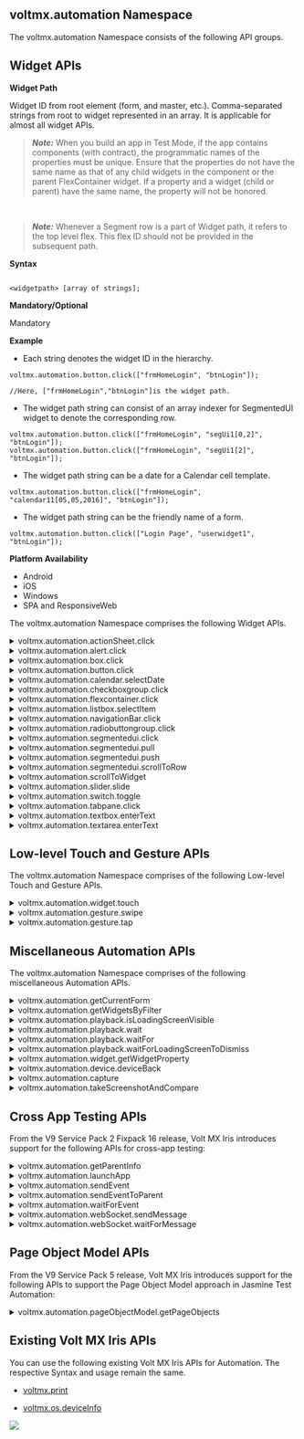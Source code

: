                              


## <a id="voltmxautomation-namespace"></a> voltmx.automation Namespace


The voltmx.automation Namespace consists of the following API groups.

Widget APIs
-----------

**Widget Path**

Widget ID from root element (form, and master, etc.). Comma-separated strings from root to widget represented in an array. It is applicable for almost all widget APIs.

> **_Note:_** When you build an app in Test Mode, if the app contains components (with contract), the programmatic names of the properties must be unique. Ensure that the properties do not have the same name as that of any child widgets in the component or the parent FlexContainer widget. If a property and a widget (child or parent) have the same name, the property will not be honored. 

<br>

> **_Note:_** Whenever a Segment row is a part of Widget path, it refers to the top level flex. This flex ID should not be provided in the subsequent path.

<b>Syntax</b>

```

<widgetpath> [array of strings];
```

<b>Mandatory/Optional</b>

Mandatory

<b>Example</b>

*   Each string denotes the widget ID in the hierarchy.
    

```
voltmx.automation.button.click(["frmHomeLogin", "btnLogin"]);

//Here, ["frmHomeLogin","btnLogin"]is the widget path.

```

*   The widget path string can consist of an array indexer for SegmentedUI widget to denote the corresponding row.
    

```
voltmx.automation.button.click(["frmHomeLogin", "segUi1[0,2]", "btnLogin"]);
voltmx.automation.button.click(["frmHomeLogin", "segUi1[2]", "btnLogin"]);
```

*   The widget path string can be a date for a Calendar cell template.

```
voltmx.automation.button.click(["frmHomeLogin", "calendar11[05,05,2016]", "btnLogin"]);
```

*   The widget path string can be the friendly name of a form.

```
voltmx.automation.button.click(["Login Page", "userwidget1", "btnLogin"]);
```

<b>Platform Availability</b>

*   Android
*   iOS
*   Windows
*   SPA and ResponsiveWeb

The voltmx.automation Namespace comprises the following Widget APIs.

<details close markdown="block"><summary>voltmx.automation.actionSheet.click</summary> 

* * *

Triggers the click event on the provided action item, if it is visible. If the action item is not available, this API returns the No matching actionItem found message.

<b>Syntax</b>

```

voltmx.automation.actionSheet.click("actionItemTitle");
```

<b>Input Parameters</b>

  
| Parameters | Description |
| --- | --- |
| actionItemTitle [string] [Mandatory] | The name of the actionSheet item.|

 

<b>Example</b>

```
voltmx.automation.actionSheet.click("actionItemTitle");
```

<b>Return Values</b>

None

<b>Remarks</b>

Support for the record and playback features for this API is available from the V9 Service Pack 2 Fixpack 16 version of Volt MX Iris.

<b>Platform Availability</b>

*   iOS


* * *
</details>
<details close markdown="block"><summary>voltmx.automation.alert.click</summary> 

* * *

Clicks the provided button, if visible, for the Alert. If multiple alerts are simultaneously shown, this API clicks the most recent alert displayed on the screen.

<b>Syntax</b>

```

voltmx.automation.alert.click(<buttonIndex>);
```

<b>Input Parameters</b>

  
| Parameters | Description |
| --- | --- |
| buttonIndex \[0 or 1\] \[Optional\] | Alert widget supports two buttons. This APIs triggers the click on the YES label if the index is 0, and it triggers the click on the NO label if the index is 1. If the [alert type](voltmx.ui_functions_alert.md#alertType) is **information**, this API triggers the click on the OK label if the index is 0. If you do not pass any buttonIndex, the API triggers the click on the NO label for confirmation alerts and the OK label for information alerts. |

 

<b>Example</b>

```
voltmx.automation.alert.click(0);
```

<b>Return Values</b>

None

<b>Platform Availability</b>

*   Android
*   iOS
*   Windows

<b>Remarks</b>

While using Jasmine Test Automation on the Adaptive Web or Responsive Web platforms, you can use the [spyon](https://jasmine.github.io/api/3.1/global.md#spyOn) API that is provided by Jasmine to gain more control over the alerts.

For Example, you can use the `var spy = spyOn(window, '<method>').and.returnValue(<value>);` code snippet to always return the value that you specify.

The value of <method> and <value >depend on the [type of alert](voltmx.ui_functions_alert.md#alertType).  

*   For **information** and **error** alerts, replace `<method>` with `alert`, and replace the `<value>` parameter with `true`.  
    
*   For **confirmation** alerts, replace `<method>` with `confirm`, and replace the `<value>` parameter with either `true` or `false`.

<b>Example</b>

> ```
if("testcase", async
>     function() {
>         var spy = spyOn(window, 'confirm').and.returnValue(true);
>         voltmx.automation.button.click(["Form", "btn"]);
>         expect(spy).toBe(true);
>     });
> ```

* * *

</details>
<details close markdown="block"><summary>voltmx.automation.box.click</summary>

* * *

Triggers the Box click event on the specified widget, if it is visible and enabled.

<b>Syntax</b>

```

voltmx.automation.box.click (<widgetpath>);
```

<b>Input Parameters</b>

  
| Parameters | Description |
| --- | --- |
| widgetpath \[array of strings\] \[Mandatory\] | Widget ID from root element (form, and master, etc.). Comma-separated strings from root to widget represented in an array. |

 

<b>Example</b>

```
voltmx.automation.box.click(["frmHomeLogin","boxId"]);
```

<b>Return Values</b>

None

<b>Platform Availability</b>

*   Android
*   iOS
*   Windows
*   SPA and Responsive Web

* * *

</details>
<details close markdown="block"><summary>voltmx.automation.button.click</summary>

* * *

Triggers the Button click event on the specified widget, if it is visible and enabled.

<b>Syntax</b>

```

voltmx.automation.button.click (<widgetpath>);
```

<b>Input Parameters</b>

  
| Parameters | Description |
| --- | --- |
| widgetpath \[array of strings\] \[Mandatory\] | Widget ID from root element (form, and master, etc.). Comma-separated strings from root to widget represented in an array. |

 

<b>Example</b>

```

voltmx.automation.button.click(["frmHomeLogin","btnLogin"]);
voltmx.automation.button.click(["frmHomeLogin","segUi1[0,2]", "btnLogin"]);
voltmx.automation.button.click(["frmHomeLogin","segUi1[2]", "btnLogin"]);
```

<b>Return Values</b>

None

<b>Platform Availability</b>

*   Android
*   iOS
*   Windows
*   SPA and ResponsiveWeb

* * *

</details>
<details close markdown="block"><summary>voltmx.automation.calendar.selectDate</summary>

* * *

Triggers the Calendar click event on the specified widget, if it is visible and enabled.

> **_Note:_** Supported view type is pop-up grid

<b>Syntax</b>

```

voltmx.automation.calendar.selectDate (<widgetpath>, <newDate>);
```

<b>Input Parameters</b>

  
| Parameters | Description |
| --- | --- |
| widgetpath \[array of strings\] \[Mandatory\] | Widget ID from root element (form, and master, etc.). Comma-separated strings from root to widget represented in an array. |
| newDate \[array\] \[Mandatory\] | Array representation of a date in mm/dd/yyyy format as \[mm, dd, yyyy\] co-ordinate. This format is irrespective of the calendar format. |

 

<b>Example</b>

```

voltmx.automation.calendar.selectDate(["frmHomeLogin","calenderId"], [12,15,2017]);
```

<b>Return Values</b>

None

> **_Note:_** Automation is supported only for the Calendar default view.

<b>Platform Availability</b>

*   Android
*   iOS
*   Windows
*   SPA and ResponsiveWeb

* * *

</details>
<details close markdown="block"><summary>voltmx.automation.checkboxgroup.click</summary>

* * *

Triggers the CheckBoxGroup click event on the specified widget, if it is visible and enabled.

<b>Syntax</b>

```

voltmx.automation.checkboxgroup.click (<widgetpath>, <chkBoxKey>);
```

<b>Input Parameters</b>

  
| Parameters | Description |
| --- | --- |
| widgetpath \[array of strings\] \[Mandatory\] | Widget ID from root element (form, and master, etc.). Comma-separated strings from root to widget represented in an array. |
| chkBoxKey \[array/integer\] \[Mandatory\] | CheckBoxGroup item that is to be clicked. > **_Note:_** The value of the chkBoxKey must be an Integer for the Table viewType. For all other viewTypes, the value of the chkBoxKey must be an array. |

 

<b>Example</b>

```

voltmx.automation.checkboxgroup.click(["frmHomeLogin","checkboxgroupId"], "checkBoxKey");
```

<b>Return Values</b>

None

<b>Platform Availability</b>

*   Android
*   iOS
*   Windows
*   SPA and ResponsiveWeb

* * *

</details>
<details close markdown="block"><summary>voltmx.automation.flexcontainer.click</summary>

* * *

Triggers the FlexContainer click event on the specified widget, if it is visible and enabled.

<b>Syntax</b>

```

voltmx.automation.flexcontainer.click (<widgetpath>);
```


<b>Input Parameters</b>

  
| Parameters | Description |
| --- | --- |
| widgetpath \[array of strings\] \[Mandatory\] | Widget ID from root element (form, and master, etc.). Comma-separated strings from root to widget represented in an array. |

 

<b>Example</b>

```
voltmx.automation.flexcontainer.click(["frmHomeLogin","flexContainerId"]);
```

<b>Return Values</b>

None

<b>Platform Availability</b>

*   Android
*   iOS
*   Windows
*   SPA and ResponsiveWeb

* * *

</details>
<details close markdown="block"><summary>voltmx.automation.listbox.selectItem</summary>

* * *

Triggers the ListBox click event on the specified widget, if it is visible and enabled.

<b>Syntax</b>

```

voltmx.automation.listbox.selectItem(<widgetpath>, <key>);
```

<b>Input Parameters</b>

  
| Parameters | Description |
| --- | --- |
| widgetpath \[array of strings\] \[Mandatory\] | Widget ID from root element (form, and master, etc.). Comma-separated strings from root to widget represented in an array. |
| key \[string/integer\] \[Mandatory\] | Indicates the key in the ListBox for which item is to be clicked. > **_Note:_** The value of the key must be an Integer for the Table viewType. For all other viewTypes, the value of the key must be a string. |

 

<b>Return Values</b>

None

<b>Example</b>

```

voltmx.automation.listbox.selectItem(["frmHomeLogin","listbox"], "key1");

```

<b>Platform Availability</b>

*   Android
*   iOS
*   Windows
*   SPA and ResponsiveWeb

* * *

</details>
<details close markdown="block"><summary>voltmx.automation.navigationBar.click</summary>

* * *

Triggers the click event on the barButton item of the navigation bar, if it is visible and enabled.

<b>Syntax</b>

```

voltmx.automation.navigationBar.click("barButtonId");
```

<b>Input Parameters</b>

  
| Parameters | Description |
| --- | --- |
| barButtonId [string] [Mandatory] | The ID of the BarButtonItem.|


<b>Return Values</b>

None

<b>Example</b>

```

voltmx.automation.navigationBar.click("barButtonId");

```

<b>Remarks</b>

Support for the record and playback features for this API is available from the V9 Service Pack 2 Fixpack 16 version of Volt MX Iris.

<b>Platform Availability</b>

*   iOS

* * *

</details>
<details close markdown="block"><summary>voltmx.automation.radiobuttongroup.click</summary>

* * *

Triggers the RadioButtonGroup click event on the specified widget, if it is visible and enabled.

<b>Syntax</b>

```

voltmx.automation.radiobuttongroup.click(<widgetpath>, <key>);
```

<b>Input Parameters</b>

  
| Parameters | Description |
| --- | --- |
| widgetpath \[array of strings\] \[Mandatory\] | Widget ID from root element (form, and master, etc.). Comma-separated strings from root to widget represented in an array. |
| key \[string/integer\] \[Mandatory\] | Radiobutton key that needs to be clicked. > **_Note:_** The value of the key must be an Integer for the Table viewType. For all other viewTypes, the value of the key must be a string. |

 

<b>Example</b>

```
voltmx.automation.radiobuttongroup.click(["frmHomeLogin","rdBtnId"], "rdBtnkey");
```

<b>Return Values</b>

None

<b>Platform Availability</b>

*   Android
*   iOS
*   Windows
*   SPA and ResponsiveWeb

* * *

</details>
<details close markdown="block"><summary>voltmx.automation.segmentedui.click</summary>

* * *

Triggers the SegmentedUI click event on the specified widget, if it is visible and enabled.

<b>Syntax</b>

```

voltmx.automation.segmentedui.click(<widgetpath>);
```

<b>Input Parameters</b>

  
| Parameters | Description |
| --- | --- |
| widgetpath \[array of strings\] \[Mandatory\] | Widget ID from root element (form, and master, etc.). Comma-separated strings from root to widget represented in an array. |

 

<b>Example</b>

```
voltmx.automation.segmentedui.click(["frmHomeLogin","segmentedUIId[0,2]"]);
```

<b>Return Values</b>

None

> **_Note:_** Automation is supported only for the Segment table view.

<b>Platform Availability</b>

*   Android
*   iOS
*   Windows
*   SPA and ResponsiveWeb

* * *

</details>
<details close markdown="block"><summary>voltmx.automation.segmentedui.pull</summary>

* * *

Triggers the onPull event on the SegmentedUI, if it is set.

<b>Syntax</b>

```

voltmx.automation.segmentedui.pull(<widgetpath>);
```

<b>Input Parameters</b>

  
| Parameters | Description |
| --- | --- |
| widgetpath \[array of strings\] \[Mandatory\] | Widget ID from root element (form, and master, etc.). Comma-separated strings from root to widget represented in an array. |

<b>Example</b>

```
voltmx.automation.segmentedui.pull(["frmHomeLogin","segmentedUIId"]);

```

<b>Return Values</b>

None

> **_Note:_** Automation is supported only for the Segment table view.

<b>Platform Availability</b>

*   Android
*   iOS
*   ResponsiveWeb

* * *

</details>
<details close markdown="block"><summary>voltmx.automation.segmentedui.push</summary>

* * *

Triggers the onPush event on the SegmentedUI, if it is set.

<b>Syntax</b>

```

voltmx.automation.segmentedui.push(<widgetpath>);
```

<b>Input Parameters</b>

  
| Parameters | Description |
| --- | --- |
| widgetpath \[array of strings\] \[Mandatory\] | Widget ID from root element (form, and master, etc.). Comma-separated strings from root to widget represented in an array. |

<b>Example</b>

```
voltmx.automation.segmentedui.push(["frmHomeLogin"," segmentedUIId "]);
```

<b>Return Values</b>

None

> **_Note:_** Automation is supported only for the Segment table view.

<b>Platform Availability</b>

*   Android
*   iOS
*   ResponsiveWeb

* * *

</details>
<details close markdown="block"><summary>voltmx.automation.segmentedui.scrollToRow</summary>

* * *

Triggers the segment to scroll to the row specified by the index of the specified widget, if it is visible and enabled.

<b>Syntax</b>

```

voltmx.automation.segmentedui.scrollToRow(<widgetpath>);
```

<b>Input Parameters</b>

  
| Parameters | Description |
| --- | --- |
| widgetpath \[array of strings\] \[Mandatory\] | Widget ID from root element (form, and master, etc.). Comma-separated strings from root to widget represented in an array. |

 

<b>Example</b>

```
voltmx.automation.segmentedui.scrollToRow(["frmHomeLogin"," segmentedUIId[12]"]);
voltmx.automation.segmentedui.scrollToRow(["frmHomeLogin"," segmentedUIId[1,3]"]);

```

<b>Return Values</b>

None

> **_Note:_** Automation is supported only for the Segment table view.

Remarks

The voltmx.automation.segmentedui.scrollToRow API does not work on the section header of the Segment.

<b>Platform Availability</b>

*   Android
*   iOS
*   Windows
*   SPA and ResponsiveWeb

* * *

</details>
<details close markdown="block"><summary>voltmx.automation.scrollToWidget</summary>

* * *

Scrolls to ensure that the widget appears in view. It is an awaitable API.

<b>Syntax</b>

```

voltmx.automation.scrollToWidget(<widgetpath>);
```

<b>Input Parameters</b>

  
| Parameter | Description |
| --- | --- |
| widgetpath \[array of strings\] \[Mandatory\] | Widget ID from root element (form, and master, etc.). Comma-separated strings from root to widget represented in an array. |

 

<b>Example</b>

```
await voltmx.automation.scrollToWidget(["frmHomeLogin","btnLogin"]);

```

<b>Return Values</b>

None

> **_Note:_** If segment is a part of widgetpath, then it scrolls only to the segment.

<b>Platform Availability</b>

*   Android
*   iOS
*   Windows
*   SPA and ResponsiveWeb

* * *

</details>
<details close markdown="block"><summary>voltmx.automation.slider.slide</summary>

* * *

Triggers the Slider slide event on the specified widget, if it is visible and enabled.

<b>Syntax</b>

```

voltmx.automation.slider.slide(<widgetpath>, <newValue>);
```

<b>Input Parameters</b>

  
| Parameters | Description |
| --- | --- |
| widgetpath \[array of strings\] \[Mandatory\] | Widget ID from root element (form, and master, etc.). Comma-separated strings from root to widget represented in an array. |
| newValue \[number\] \[Mandatory\] | New slider value within a minimum and maximum range. |

 

<b>Example</b>

```
voltmx.automation.slider.slide(["frmHomeLogin","sliderId"], 25);
```

<b>Return Values</b>

None

<b>Platform Availability</b>

*   Android
*   iOS
*   Windows
*   SPA and ResponsiveWeb

* * *

</details>
<details close markdown="block"><summary>voltmx.automation.switch.toggle</summary>

* * *

Toggles the Switch between ON/OFF on the specified widget, if it is visible and enabled.

<b>Syntax</b>

```

voltmx.automation.switch.toggle(<widgetpath>);
```

<b>Input Parameters</b>

  
| Parameter | Description |
| --- | --- |
| widgetpath \[array of strings\] \[Mandatory\] | Widget ID from root element (form, and master, etc.). Comma-separated strings from root to widget represented in an array. |

<b>Example</b>

```
voltmx.automation.switch.toggle(["frmHomeLogin","switchId"]);
```

<b>Return Values</b>

None

<b>Platform Availability</b>

*   Android
*   iOS
*   Windows
*   SPA and ResponsiveWeb

* * *

</details>
<details close markdown="block"><summary>voltmx.automation.tabpane.click</summary>

* * *

Clicks the tab with the specified tabID on the TabPane widget, if it is visible and enabled.

<b>Syntax</b>

```

voltmx.automation.tabpane.click(<widgetpath>, <tabID>);
```

<b>Input Parameter</b>

  
| Parameter | Description |
| --- | --- |
| widgetpath \[array of strings\] \[Mandatory\] | Widget ID from root element (form, and master, etc.). Comma-separated strings from root to widget represented in an array. |
| tabID \[string\] \[Mandatory\] | The tabID name. |

 

<b>Example</b>

```
voltmx.automation.tabpane.click(["frmHomeLogin","tabpaneId"], ”tabId”);
```

> **_Note:_** Automation is supported only for the TabPane default view.

<b>Return Values</b>

None

<b>Platform Availability</b>

*   Android
*   iOS
*   Windows
*   SPA and ResponsiveWeb

* * *

</details>
<details close markdown="block"><summary>voltmx.automation.textbox.enterText</summary>

* * *

Enters the specified text into the TextBox, if it is visible and enabled.

<b>Syntax</b>

```

voltmx.automation.textbox.enterText(<widgetpath>, <newText>, <Array of objects with options to raise an event>);
```

<b>Input Parameters</b>

  
| Parameter | Description |
| --- | --- |
| widgetpath \[array of strings\] \[Mandatory\] | Widget ID from root element (form, and master, etc.). Comma-separated strings from root to widget represented in an array. |
| newText \[string\] \[Mandatory\] | New text to be set to the TextBox. Specify null to clear the text. |
| Array of Objects \[array of objects\] \[Optional\] | An array of JSON Objects where each object contains options that can be specified as part of the KeyboardEvent Object, such as key, keyCode, [Event Modifier Initializers](https://www.w3.org/TR/uievents#event-modifier-initializers). > **_Note:_** This parameter is only available on the Responsive Web platform. |

 

<b>Example</b>

```
voltmx.automation.textbox.enterText(["frmHomeLogin","textbox"], “sampleText”, [{ modifierCapsLock: true,
        key: 'A'
    }, {
        modifierCapsLock: true,
        key: 'B'
    }, {
        modifierCapsLock: false,
        key: 'c'
    }, {
        modifierCapsLock: false,
        key: 'f'
    }, {
        modifierCapsLock: false,
        key: 'd'
    }, {
        modifierCapsLock: true,
        key: 'E'
    }, {
        modifierCapsLock: false,
        keyCode: 13
    } // For enter key
]);
```

<b>Return Values</b>

None

<b>Platform Availability</b>

*   Android
*   iOS
*   Windows
*   SPA
*   Responsive Web

* * *

</details>
<details close markdown="block"><summary>voltmx.automation.textarea.enterText</summary>

* * *

Enters the specified text into the TextArea, if it is visible and enabled.

<b>Syntax</b>

```

voltmx.automation.textarea.enterText(<widgetpath>, <newText>, <Array of objects with options to raise an event>);
```

<b>Input Parameters</b>

  
| Parameter | Description |
| --- | --- |
| widgetpath \[array of strings\] \[Mandatory\] | Widget ID from root element (form, and master, etc.). Comma-separated strings from root to widget represented in an array. |
| newText \[string\] \[Mandatory\] | New text to be set to the TextArea. Specify null to clear the text. |
| Array of Objects \[array of objects\] \[Optional\] | An array of JSON Objects where each object contains options that can be specified as part of the KeyboardEvent Object, such as key, keyCode, [Event Modifier Initializers](https://www.w3.org/TR/uievents#event-modifier-initializers). > **_Note:_** This parameter is only available on the Responsive Web platform. |

 

<b>Example</b>

```
voltmx.automation.textarea.enterText(["frmHomeLogin","textAreaId"], "sample", [{
        modifierCapsLock: true,
        key: 'A'
    }, {
        modifierCapsLock: true,
        key: 'B'
    }, {
        modifierCapsLock: false,
        key: 'c'
    }, {
        modifierCapsLock: false,
        key: 'f'
    }, {
        modifierCapsLock: false,
        key: 'd'
    }, {
        modifierCapsLock: true,
        key: 'E'
    }, {
        modifierCapsLock: false,
        keyCode: 13
 } // For enter key
]);
```

<b>Return Values</b>

None

<b>Platform Availability</b>

*   Android
*   iOS
*   Windows
*   SPA
*   Responsive Web

* * *
</details>

## <a id="low-level-touch-and-gesture-apis"></a> Low-level Touch and Gesture APIs


The voltmx.automation Namespace comprises of the following Low-level Touch and Gesture APIs.

<details close markdown="block"><summary>voltmx.automation.widget.touch</summary>

* * *

Triggers the touch event on the specified widget, if it is visible and enabled.

<b>Syntax</b>

```

voltmx.automation.widget.touch(<widgetpath>, <startPoint>, <movePoints>, <endpoint>, <Object with options for raising an event>);
```

<b>Input Parameters</b>

  
| Parameter | Description |
| --- | --- |
| widgetpath \[array of strings\] \[Mandatory\] | Widget ID from root element (form, and master, etc.). Comma-separated strings from root to widget represented in an array. |
| startPoint \[array\] \[Mandatory\] | Represents the start point as \[x, y\] co-ordinates. Alternatively, this can be assigned a null value. |
| movePoints \[array\] \[Mandatory\] | Represents an array of interim points such as \[\[x1, y1\], \[x2, y2\]…\[xn, yn\]\]. Alternatively, this can be assigned a null value. |
| endpoint \[array\] \[Mandatory\] | Represents the end point as \[x, y\] co-ordinates. Alternatively, this can be assigned a null value. |
| Array of Objects \[array of objects\] \[Optional\] | An array of JSON Objects where each object contains options that can be specified as part of the KeyboardEvent Object, such as [Event Modifier Initializers](https://www.w3.org/TR/uievents#event-modifier-initializers). > **_Note:_** This parameter is only available on the Responsive Web platform. |

 

<b>Example</b>

```
voltmx.automation.widget.touch(["Home Page", "appMenuOption2"], [1, 1], [
    [30, 1],
    [50, 1],
    [60, 1],
] 
  [100,1]
  {modifierCapsLock: true}
  );
```

<b>Return Values</b>

None

<b>Platform Availability</b>

*   Android
*   iOS
*   Windows
*   SPA
*   Responsive Web

* * *
</details>

<details close markdown="block"><summary>voltmx.automation.gesture.swipe</summary>

* * *

Use this API to automate the Swipe gesture on the specified widget, if it is visible and enabled.

<b>Syntax</b>

```

voltmx.automation.gesture.swipe([<widgetpath>], <gestureInfo>);
```

<b>Parameters</b>

<table>
<tr>
<th>Parameters</th>
<th>Description</th>
</tr>
<tr>
<td>widgetpath [array of strings] [Mandatory]</td>
<td>Widget ID from root element (such as form, master, etc.). It is an array of comma-separated strings from root to widget.</td>
</tr>
<tr>
<td>gestureInfo [object] [Mandatory]</td>
<td>
<p>A JSON object that contains the following key-value pairs:</p>
<ul>
<li><b>point</b> [X co-ordinate, Y co-ordinate]: The coordinates at which the gesture must be applied.</li>
<li>
<b>swipeDirection</b> [Integer]: The direction in which the swipe gesture must be applied. You can provide the following values for the swipeDirection key:
<ul>
<li>1 → Right to left</li>
<li>2 → Left to right</li>
<li>3 → Bottom to top</li>
<li>4 → Top to bottom</li>
</ul>
</li>
<li><b>fingers</b> [Number]: The number of fingers to be used for the gesture.</li>
</ul>
</td>
</tr>
</table>


<b>Return Values</b>

None
 

<b>Example</b>

```
voltmx.automation.gesture.swipe(["Home Page", "appMenuOption2"], {
   “point”:[30,1],
  “swipeDirection”: 2, 
  “fingers”:1
});
```



<b>Platform Availability</b>

*   Android
*   iOS


* * *
</details>

<details close markdown="block"><summary>voltmx.automation.gesture.tap</summary>

* * *

Use this API to automate the Tap gesture on the specified widget, if it is visible and enabled.

<b>Syntax</b>

```

voltmx.automation.gesture.tap([<widgetpath>], <gestureInfo>);
```

<b>Parameters</b>

<table>
<tr>
<th>Parameters</th>
<th>Description</th>
</tr>
<tr>
<td>widgetpath [array of strings] [Mandatory]</td>
<td>Widget ID from root element (such as form, master, etc.). It is an array of comma-separated strings from root to widget.</td>
</tr>
<tr>
<td>gestureInfo [object] [Mandatory]</td>
<td>
<p>A JSON object that contains the following key-value pairs:</p>
<ul>
<li><b>point</b> [X co-ordinate, Y co-ordinate]: The coordinates at which the gesture must be applied.</li>
<li><b>taps</b> [Number]: The number of taps for the gesture to be applied.</li>
<li><b>fingers</b> [Number]: The number of fingers to be used for the gesture.</li>
</ul>
</td>
</tr>
</table>


<b>Return Values</b>

None
 

<b>Example</b>

```
voltmx.automation.gesture.tap(["Home Page", "appMenuOption2"], {
“point”:[30,1],
“taps”: 2,
“fingers”:1
});
```



<b>Platform Availability</b>

*   Android
*   iOS


* * *
</details>



Miscellaneous Automation APIs
-----------------------------

The voltmx.automation Namespace comprises of the following miscellaneous Automation APIs.

<details close markdown="block"><summary>voltmx.automation.getCurrentForm</summary>

* * *

Returns the name of the current Form.

<b>Syntax</b>

```

voltmx.automation.getCurrentForm();
```

<b>Input Parameters</b>

None

 

<b>Example</b>

```
voltmx.automation.getCurrentForm();
```

<b>Return Values</b>

String - Returns the Form ID of the current Form.

<b>Platform Availability</b>

*   Android
*   iOS
*   SPA
*   Responsive Web

* * *

</details>
<details close markdown="block"><summary>voltmx.automation.getWidgetsByFilter</summary>

* * *

Retrieves the paths of the child widgets of the container widget, based on the filters applied.

<b>Syntax</b>

```

voltmx.automation.getWidgetsByFilter(ContainerWidgetPath, Filters, SearchableWidgets);
```

<b>Input Parameters</b>

  
| Parameters | Description |
| --- | --- |
| containerWidgetPath\[Array\] | This is a mandatory parameter. This parameter specifies the path of the container widget for which the search and filter criteria must be applied. The ContainerWidgetPath parameter only accepts the paths of container widgets such as Form and FlexContainer and FlexScrollContainer widgets. > **_Note:_** Volt MX Iris does not provide support to apply search filters for the child widgets of group widgets (such as Segment, ListBox, TabPane, and Components). However, you can search for the properties of the group widgets. |
| filters \[Array\] | This is a mandatory parameter. This parameter contains an array of search conditions. If you provide multiple filters, only the widget paths that satisfy all the filters are returned. The array for the Filters parameter must contain the following information: **property** \[String\]: Specifies the widget property for which the search criteria applies. **value** \[Object\]: Specifies the value of the widget property for which the search criteria applies. The JSON Object can have a String, Number, or Boolean value. **caseSensitive** \[Boolean\]: Specifies if the search criteria for the property parameter must consider the case of the string. The default value for this key is **true**. This is an optional parameter and is only applicable if the type of the value parameter is String. **searchCriteria** \[Constant\]: Specifies the criteria for searching the value of a property. This is an optional parameter and can have the following constant values for supported criteria:voltmx.automation.SEARCH\_CRITERIA\_EQUALvoltmx.automation.SEARCH\_CRITERIA\_CONTAINSvoltmx.automation.SEARCH\_CRITERIA\_STARTSWITHvoltmx.automation.SEARCH\_CRITERIA\_ENDSWITHvoltmx.automation.SEARCH\_CRITERIA\_GREATERvoltmx.automation.SEARCH\_CRITERIA\_GREATER\_EQUALvoltmx.automation.SEARCH\_CRITERIA\_LESSERvoltmx.automation.SEARCH\_CRITERIA\_LESSER\_EQUAL> **_Note:_** The default value for this parameter is voltmx.automation.SEARCH\_CRITERIA\_EQUAL. |
| searchableWidgets \[Array of Constants\] | This is an optional parameter. This parameter contains an array of constants that specify the widgets to be searched. The array for the searchableWidgets parameter can contain the following widget constants: voltmx.automation.widget.BUTTON voltmx.automation.widget.CALENDAR voltmx.automation.widget.CHECKBOXGROUP voltmx.automation.widget.FLEXCONTAINER voltmx.automation.widget.FLEXSCROLLCONTAINER voltmx.automation.widget.LABEL voltmx.automation.widget.LISTBOX voltmx.automation.widget.RADIOBUTTONGROUP voltmx.automation.widget.SEGMENTEDUI voltmx.automation.widget.SLIDER voltmx.automation.widget.SWITCH voltmx.automation.widget.TABPANE voltmx.automation.widget.TEXTAREA voltmx.automation.widget.TEXTBOX |

 

<b>Example</b> 1

```
widgetList= voltmx.automation.getWidgetsByFilter(
  [“form1”],
  [
    {
      property: “text”,
      value: “Buttontext”,
      caseSensitive: false,
      searchCriteria: voltmx.automation.SEARCH_CRITERIA_CONTAINS
    }
  ],
  [voltmx.automation.widget.BUTTON]
  );

voltmx.automation.button.click(widgetList[0]);
```

<b>Example</b> 2

```
widgetList= voltmx.automation.getWidgetsByFilter(
  [“form1”, “flex1”],
  [
    {
      property: “text”,
      value: “Buttontext”, 
      caseSensitive: false, 
      searchCriteria: voltmx.automation.SEARCH_CRITERIA_STARTSWITH
    },
    {
      property: “isVisible”, 
      value: true, 
      searchCriteria: voltmx.automation.SEARCH_CRITERIA_EQUAL
    },
    {
      property : "zIndex",
      value : 2, 
      searchCriteria :voltmx.automation.SEARCH_CRITERIA_GREATER_EQUAL
    }
  ],
  [
    voltmx.automation.widget.BUTTON,
    voltmx.automation.widget.LABEL,
    voltmx.automation.widget.TEXTBOX
  ]
);

voltmx.automation.waitFor(widgetList[0]);
```

<b>Return Values</b>

Array of widget paths (in an array format) that satisfy the search criteria.

For Example, `[ [“Form1”, “bnt1”], [“Form2”, “btn2”] ]`

<b>Platform Availability</b>

*   Android
*   iOS
*   SPA
*   Responsive Web

* * *

</details>
<details close markdown="block"><summary>voltmx.automation.playback.isLoadingScreenVisible</summary>

* * *

Returns the status of visibility of the loading screen.

<b>Syntax</b>

```

voltmx.automation.playback.isLoadingScreenVisible();
```

<b>Input Parameters</b>

None

 

<b>Example</b>

```
await voltmx.automation.playback.isLoadingScreenVisible();
```

<b>Return Values</b>

Boolean

Returns true if the loading screen is visible on the screen.

Returns false if the loading screen is not visible on the screen.

<b>Platform Availability</b>

*   Android
*   iOS
*   SPA and ResponsiveWeb

* * *

</details>
<details close markdown="block"><summary>voltmx.automation.playback.wait</summary>

* * *

Introduces a delay time in the playback as specified. It is an awaitable API.

<b>Syntax</b>

```

voltmx.automation.playback.wait(<delayTime>);
```

<b>Input Parameters</b>

  
| Parameter | Description |
| --- | --- |
| delayTime \[number\] \[Mandatory\] | Time delay in millisecond. |

 

<b>Example</b>

```
await voltmx.automation.playback.wait(2000);
```

<b>Return Values</b>

None

<b>Platform Availability</b>

*   Android
*   iOS
*   Windows
*   SPA and ResponsiveWeb

* * *

</details>
<details close markdown="block"><summary>voltmx.automation.playback.waitFor</summary>

* * *

Waits for the widget to load completely. It is an awaitable API.

<b>Syntax</b>

```

voltmx.automation.playback.waitFor(<widgetpath> , <timeout in ms>);
```

<b>Input Parameters</b>

  
| Parameters | Description |
| --- | --- |
| widgetpath \[array of strings\] \[Mandatory\] | Widget ID from root element (form, and master, etc.). Comma-separated strings from root to widget represented in an array. |
| timeout \[number\] | It is an optional parameter. The timeout parameter must be specified in milliseconds. If the timeout is not specified, the API waits until the widget appears. |

 

<b>Example</b>

```
await voltmx.automation.playback.waitFor(["Home Page", "amountSpentLabel"]);
```

<b>Return Values</b>

Boolean

Returns true if the widget is found within the timeout period.

Returns false if the wdget is not found within the timeout period.

<b>Platform Availability</b>

*   Android
*   iOS
*   Windows
*   SPA and ResponsiveWeb

* * *

</details>
<details close markdown="block"><summary>voltmx.automation.playback.waitForLoadingScreenToDismiss</summary>

* * *

This API blocks user action until the loading screen is dismissed (or disappears). This is an awaitable API.

<b>Syntax</b>

```
voltmx.automation.playback.waitForLoadingScreenToDismiss(<timeout in ms>);
```

<b>Input Parameters</b>

  
| Parameters | Description |
| --- | --- |
| timeout \[number\] | It is an optional parameter. The timeout parameter must be specified in milliseconds. If the timeout is not specified, the API waits until the loading screen disappears. |

 

<b>Example</b>

```
await voltmx.automation.playback.waitForLoadingScreenToDismiss("amountSpentLabel");
```

<b>Return Values</b>

Boolean

Returns true if the loading screen has disappeared or the loading screen has not been rendered.

Returns false when the timeout is reached.

<b>Platform Availability</b>

*   Android
*   iOS
*   SPA
*   ResponsiveWeb

* * *

</details>
<details close markdown="block"><summary>voltmx.automation.widget.getWidgetProperty</summary>

* * *

Returns the particular Volt MX-defined property on the specified widget.

<b>Syntax</b>

```

voltmx.automation.widget.getWidgetProperty(<widgetpath>, <propertyName>);
```

<b>Input Parameters</b>

  
| Parameter | Description |
| --- | --- |
| widgetpath \[array of strings\] \[Mandatory\] | Widget ID from root element (form, and master, etc.). Comma-separated strings from root to widget represented in an array. |
| propertyName \[string\] \[Mandatory\] | Widget property name. |

 

<b>Example</b>

```
var labelText = voltmx.automation.widget.getWidgetProperty (["Home Page", "amountSpentLabel"], "text");
```

<b>Return Values</b>

The value of the property specified for the widget

<b>Platform Availability</b>

*   Android
*   iOS
*   Windows
*   SPA and ResponsiveWeb

* * *

</details>
<details close markdown="block"><summary>voltmx.automation.device.deviceBack</summary>

* * *

Invokes the back action of the device. It is an awaitable API.

<b>Syntax</b>

```

voltmx.automation.device.deviceBack();
```

<b>Input Parameters</b>

None

<b>Example</b>

```
await voltmx.automation.device.deviceBack();
```

<b>Return Values</b>

None

<b>Platform Availability</b>

*   Android
*   iOS
*   Windows
*   SPA and ResponsiveWeb

* * *

</details>
<details close markdown="block"><summary>voltmx.automation.capture</summary>

* * *

The api takes a screenshot of the widget passed. If the widget does not pass, the screenshot captures the entire screen.

<b>Syntax</b>

```

voltmx.automation.capture(<widgetpath>);
```

<b>Input Parameters</b>

  
| Parameter | Description |
| --- | --- |
| widgetpath \[array of strings\] \[Mandatory\] | Widget ID from root element (form, and master, etc.). Comma-separated strings from root to widget represented in an array. If you do not specify this parameter, the screenshot of the entire current screen is taken. |

 

<b>Example</b>

```
voltmx.automation.capture(["frmHomeLogin","btnLogin"]);
voltmx.automation.capture();

```

<b>Return Values</b>

None

<b>Platform Availability</b>

*   Android
*   iOS
*   Windows

* * *
</details>

<details close markdown="block"><summary>voltmx.automation.takeScreenshotAndCompare</summary>

* * *

This API allows the framework to capture a screenshot and send it to the Volt MX Automator tool along with a filename for the screenshot. The API then waits for the Automator tool to compare the screenshot with the baseline image and returns the result. This is an awaitable API.

<b>Syntax</b>

```

voltmx.automation.takeScreenshotAndCompare(screenshotFilename, options);
```

<b>Input Parameters</b>

  
<table>
<tr>
<th>Parameter</th>
<th>Description</th>
</tr>
<tr>
<td>screenshotFilename [String] [Mandatory]</td>
<td>The file name for the screenshot. Volt MX Iris saves the screenshot for a particular platform (and channel) in the respective folder with this file name.</td>
</tr>
<tr>
<td>options [JSON Object] [Mandatory]</td>
<td>
<p>The configuration details used to capture and compare the screenshot. A JSON Object that contains the following key-value pairs:</p>
<ul>
<li><b>threshold</b>[Number]: The threshold value used to compare the images. The value must be a number between 0 and 100 in percentage (for example, if you provide the value as 20, the threshold is 20%). The default value of this parameter is 0.</li>
<li><b>screenshotType</b>: The type of screenshot to be captured. The supported values for this parameter are fullscreen and widget.
<li><b>widgetpath</b>[array of strings]: The path of the widget (Widget ID) from the root element (for example, form or master) represented in an array of comma-separated strings. You must provide the value for this parameter in case of widget-level screenshots. If you do not specify this parameter, Volt MX Iris captures the screenshot of the entire current screen.</li>
</ul>
</td>
</tr>
</table>

 

<b>Example</b>

```
var options = {
    threshold = 1000,
    screenshotType = widget,
    widgetpath = ["frmHomeLogin", "btnLogin"]
}
voltmx.automation.takeScreenshotAndCompare("TestScreen", options);
```

<b>Return Values</b>

Boolean

* Returns true if both the images match.
* Returns false if the images do not match or if the images are not available.

<b>Platform Availability</b>

*   Android
*   iOS
*   Responsive Web

* * *
</details>



## <a id="cross-app-testing-apis"></a> Cross App Testing APIs


From the V9 Service Pack 2 Fixpack 16 release, Volt MX Iris introduces support for the following APIs for cross-app testing:

<details close markdown="block"><summary id ="getParentInfo">voltmx.automation.getParentInfo</summary>

* * *

This API returns a JSON Object (dictionary) that contains the details of the application that launched the current app.

<b>Syntax</b>

```

voltmx.automation.getParentInfo();
```

<b>Return Values</b>  
  
  A JSON Object that contains the following keys:
  
  |Parameters|Description|
  | --- | --- |
  |appName [String]|The name of the parent application.|
  |windowRef [Object]|A window reference object of the parent application.|
  |queryParams [JSON Object]|A JSON Object that contains all the queryParams that are passed while launching the current application. The return value is null if no params are passed.|
  
  
<b>Platform Availability</b>

*   Responsive Web

* * *
</details>


<details close markdown="block"><summary id="launchApp">voltmx.automation.launchApp</summary>

* * *

This API is used to launch a new app from the current app .Each time you invoke this API with a proper URL, a new window is launched with the specified URL.

This API retrieves the following keys from the `IntegrationTests.json` file:


The **Application URL** to be launched is derived from the **URL** key.

The **testresources URL** is derived from **protocol** and **ScriptURL** keys.

These keys are associated with the **appName** and are appended to the query parameters as the **parentApp** parameter, which is the name of the current application.


<b>Syntax</b>

```

voltmx.automation.launchApp(options);
```

<b>Input Parameters</b>  
  
  A JSON Object that contains the following keys:
  
  |Parameters|Description|
  | --- | --- |
  |appName [String] - Mandatory|The name of the application to be launched.|
  |queryParams [JSON Object] - Optional|A JSON Object that contains a list of all the parameters to be sent in the queryParams that are passed to the application being launched. The JSON Object contains the following key that can be passed along with other custom keys: <br> . <b>testPlan</b> [Optional]: The Test Plan that is to be used by the app after it is launched. If this parameter is not specified, the API uses the testPlan.js file for execution.|


<b>Example</b>

```
var options = {
    "appName": "AppTwo",
    "queryParams": {
        "testPlan": "signUpPlan"
    }
}
var targetWindow = voltmx.automation.launchApp(options);
```

<b>Return Values</b> 

A WindowProxy (window reference) object which is a reference to the newly opened window.

If the specified window is not opened, the API returns a Null value.

  
<b>Platform Availability</b>

*   Responsive Web

* * *
</details>


<details close markdown="block"><summary id ="sendEvent">voltmx.automation.sendEvent</summary>

* * *

This API is used to send a message to another app that is associated with the current app. By using this API, you can resume the second application from the first and vice versa.


<b>Syntax</b>

```

voltmx.automation.sendEvent(options);
```

<b>Input Parameters</b>  
  
  _options_ - A JSON Object that contains the following keys:
  
  |Parameters|Description|
  | --- | --- |
  |windowRef [Object]|A window reference object returned from the [launchApp](#launchApp) API.|
  |eventName [String]|The name of the event for which the API must wait. The event name can be any user-defined string.|
  |appName [String]|The name of the app to which the event must be sent.|
  |data|The data that needs to be sent to the other app. The data can be of any datatype.|

<b>Example</b>

```
var options = {
    "windowRef": targetWindow,
    "eventName": 'emailid',
    "appName": "AppTwo",
    "data": {
        "email": "test@test.com"
    }
}
voltmx.automation.sendEvent(options);
```

<b>Return Values</b> 

Boolean

Returns true if the app is already launched and the message is posted.

Returns false if the recipient app is not launched and open.

  
<b>Platform Availability</b>

*   Responsive Web

* * *
</details>


<details close markdown="block"><summary id="sendEventToParent">voltmx.automation.sendEventToParent</summary>

* * *

This API is used to send a message to the parent app that is associated with the current app. By using this API, you can resume the application that launched the current application.


<b>Syntax</b>

```

voltmx.automation.sendEventToParent(options);;
```

<b>Input Parameters</b>  
  
  _options_ - A JSON Object that contains the following keys:
  
  |Parameters|Description|
  | --- | --- |
  |eventName [String]|The name of the event for which the API must wait. The event name can be any user-defined string.|
  |data|The data that needs to be sent to the other app. The data can be of any datatype.|


<b>Example</b>

```
var options = {     
  "eventName": 'emailid',
    "data": {
        "email": "test@test.com"
    }
}
voltmx.automation.sendEventToParent(options);
```

<b>Return Values</b> 

Boolean

Returns true if the app is already launched and the message is posted.

Returns false if the recipient app is not launched and open.

  
<b>Platform Availability</b>

*   Responsive Web

* * *
</details>


<details close markdown="block"><summary id="waitForEvent">voltmx.automation.waitForEvent</summary>

* * *

This API waits for the instructions from the other app that this API is used for. This API waits indefinitely to receive the instruction (with the same eventName) from the other app to resume execution.


<b>Syntax</b>

```

voltmx.automation.waitForEvent(options);
```

<b>Input Parameters</b>  
  
  _options_ - A JSON Object that contains the following keys:
  
  |Parameters|Description|
  | --- | --- |
  |maxWait[number]|It is an optional parameter. The maximum time in milliseconds for which the API must wait for the specified event to occur.|
  |eventName [String]|The name of the event for which the API must wait. The event name can be any user-defined string.|


<b>Example</b>

```
var options = {
maxWait : 2000,
eventName : "resume"
}
voltmx.automation.waitForEvent(options);
```

<b>Return Values</b> 

A JSON Object with the following key-value pairs:

* **eventReceived**: A boolean value that indicates if the event is received in time or not.
* **data**: A data object that is sent from the second app.

  
<b>Platform Availability</b>

*   Responsive Web

* * *
</details>


<details close markdown="block"><summary id="sendMessage">voltmx.automation.webSocket.sendMessage</summary>

* * *

This API is used to send messages to other client apps that are connected to the same WebSocket Server.


<b>Syntax</b>

```

voltmx.automation.webSocket.sendMessage(options);
```

<b>Input Parameters</b>  
  
  _options_ - A JSON Object that contains the following keys:
  
  |Parameters|Description|
  | --- | --- |
  |eventName [String]|The name of the event that must be executed in Temenos App Factory.|
  |data [String/Number/Object]|Additional data that must be passed in the message.|
  |to [String] - Optional|The Selenium client receiver of the non-voltmx app that uses the same WebSocket for communication.<br>The default value of this parameter is the clientID of the app from Temenos App Factory.<br>To send a message to a client app that is not on App Factory, set the value of this parameter as the clientID of the app.|


<b>Example</b>

```
voltmx.automation.webSocket.sendMessage ({
  "eventName": "<authenticate>",
 "data":string/number/object,
 "to": "<seleniumClientId/AppiumClientId>"
 }
);
```

  
<b>Platform Availability</b>

*  Android
*  iOS
*  Responsive Web

* * *
</details>

<details close markdown="block"><summary id="waitForMessage">voltmx.automation.webSocket.waitForMessage</summary>

* * *

This API waits until the specified event is received. This is an awaitable API.


<b>Syntax</b>

```

voltmx.automation.webSocket.waitForMessage(options);
```

<b>Input Parameters</b>  
  
  _options_ - A JSON Object that contains the following keys:
  
  |Parameters|Description|
  | --- | --- |
  |eventName [String] - Mandatory|The event that needs to be executed.<br>The API internally waits until it receives a message from the Selenium client with the same eventName.|
  |maxWait [Number] - Optional|The maximum amount of time (in milliseconds) that the API must wait for the event to be received.|



<b>Example</b>

```
await voltmx.automation.webSocket.waitForMessage(
{
 "eventName" : "executionDone"
 }
);
```

  
<b>Platform Availability</b>

*  Android
*  iOS
*  Responsive Web

* * *
</details>



## <a name="pom"></a> Page Object Model APIs

From the V9 Service Pack 5 release, Volt MX Iris introduces support for the following APIs to support the Page Object Model approach in Jasmine Test Automation:

<details close markdown="block"><summary id="getPageObjects">voltmx.automation.pageObjectModel.getPageObjects</summary>

* * *

Use this API to retrieve and return the Page Objects for a specified Page.


<b>Syntax</b>

```
voltmx.automation.pageObjectModel.getPageObjects();
```

<b>Input Parameters</b>  
  
An array of JavaScript Objects that contains the following keys:
  
  |Parameters|Description|
  | --- | --- |
  |appName [String] [Mandatory]|The name of the app or project that the Page Object Model belongs to.|
  |id [String] [Mandatory]|The name of the Form, Template, or Component for which the Page Object Model is to be retrieved.|
  |type [Constant] [Optional]|It is an optional parameter. The type of Page for which the Page Objects are to be retrieved.<br>The type parameter can have the following values:<br> **.** ***voltmx.automation.pageObjectModel.TYPE_FORM*** [Constant]: Retrieve Page Objects for Forms.<br> **.** ***voltmx.automation.pageObjectModel.TYPE_COMPONENT*** [Constant]: Retrieve Page Objects for Components.<br> **.** ***voltmx.automation.pageObjectModel.TYPE_TEMPLATE*** [Constant]: Retrieve Page Objects for Templates.|


<b>Example 1</b>

```
var pageobjects = voltmx.automation.pageObjectModel.getPageObjects([
    {"appName" : "App1",  "id": "Form1", "type" : voltmx.automation.pageObjectModel.TYPE_FORM},
    {"appName" : "App1", "id": "comp.jasmineComp.comp1.comp1", "type" : voltmx.automation.pageObjectModel.TYPE_COMPONENT},
    {"appName" : "App1",  "id": "segRowTemplate1", "type" : voltmx.automation.pageObjectModel.TYPE_TEMPLATE}
]);
```

<b>Example 2</b>

```
var [form1_pom, form2_pom] = voltmx.automation.pageObjectModel.getPageObjects([
	{"appName" : "App1",  "id": "Form1"},
	{"appName" : "App1",  "id": "Form2"}
]);
```

<b>Return Values</b>

An array of Page Objects for the specified Pages in the JavaScript Object format. The order of the Page Objects returned and the size of the array returned is the same as the input array.

The API returns a Null value if a Page Object is not found for the specified Page.


<b>Remarks</b>

Use this API in a Test Case that uses Page Objects.

Here is a sample Test Case that uses the voltmx.automation.pageObjectModel.getPageObjects API to retrieve Page Object Models:

```
it("testCase1", async function () {
    var _pageobjects = voltmx.automation.pageObjectModel.getPageObjects([
 
        { "appName": "App1", "id": "Form1", "type": voltmx.automation.pageObjectModel.TYPE_FORM },
 
        { "appName": "App1", "id": "comp.jasmineComp.comp1.comp1", "type": voltmx.automation.pageObjectModel.TYPE_COMPONENT },
 
        { "appName": "App1", "id": "segRowTemplate1", "type": voltmx.automation.pageObjectModel.TYPE_TEMPLATE }
    ]);
    var Form1_pom = _pageobjects[0];
    var comp1_pom = _pageobjects[1];
    var template1_pom = _pageobjects[2];
 
    await voltmx.automation.playback.waitFor([Form1_pom._path, Form1_pom.Button1]);
    voltmx.automation.button.click([Form1_pom._path, Form1_pom.Button1]); //Form
 
    voltmx.automation.button.click([Form1_pom._path, Form1_pom.comp1Id, comp1_pom.BtnInComponent]); //Component
 
    voltmx.automation.button.click([Form1_pom._path, template1_pom.BtnInTemplate]); //Template	
});
]);
```

<b>Platform Availability</b>

*  Android
*  iOS
*  Responsive Web

* * *
</details>


Existing Volt MX Iris APIs
--------------------------------

You can use the following existing Volt MX Iris APIs for Automation. The respective Syntax and usage remain the same.

*   [voltmx.print](voltmx_functions.md#print)
    
*   [voltmx.os.deviceInfo](voltmx.os_functions.md#deviceInfo)

![](resources/prettify/onload.png)
